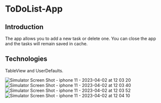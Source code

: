 # ToDoList-App

## Introduction

The app allows you to add a new task or delete one. You can close the app and the tasks will remain saved in cache.
    
## Technologies

TableView and UserDefaults.

![Simulator Screen Shot - iphone 11 - 2023-04-02 at 12 03 20](https://user-images.githubusercontent.com/104532706/229363182-a41b1561-64b2-40aa-8bfb-dd42aa709e7f.png)
![Simulator Screen Shot - iphone 11 - 2023-04-02 at 12 03 40](https://user-images.githubusercontent.com/104532706/229363175-997c7d10-c692-414a-9521-78e9c25d826e.png)
![Simulator Screen Shot - iphone 11 - 2023-04-02 at 12 03 52](https://user-images.githubusercontent.com/104532706/229363167-c3e25c06-0758-4bdd-a261-df0a33336f82.png)
![Simulator Screen Shot - iphone 11 - 2023-04-02 at 12 04 10](https://user-images.githubusercontent.com/104532706/229363151-7c522979-0364-40a7-9ec0-c3b98bdf5112.png)
